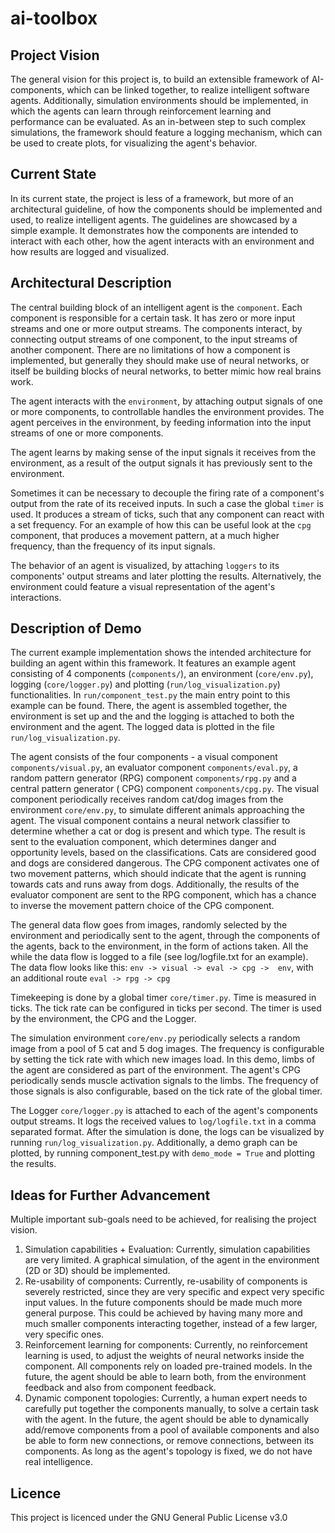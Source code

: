# ai-toolbox

## Project Vision
The general vision for this project is, to build an extensible framework of AI-components, which can be linked
together, to realize intelligent software agents. Additionally, simulation environments should be implemented,
in which the agents can learn through reinforcement learning and performance can be evaluated. As an in-between step to
such complex simulations, the framework should feature a logging mechanism, which can be used to create plots, for 
visualizing the agent's behavior.

## Current State
In its current state, the project is less of a framework, but more of an architectural guideline, of how the components 
should be implemented and used, to realize intelligent agents. The guidelines are showcased by a simple example. It 
demonstrates how the components are intended to interact with each other, how the agent interacts with an environment 
and how results are logged and visualized.

## Architectural Description
The central building block of an intelligent agent is the `component`. Each component is responsible for a certain task.
It has zero or more input streams and one or more output streams. The components interact, by connecting output streams 
of one component, to the input streams of another component. There are no limitations of how a component is implemented,
but generally they should make use of neural networks, or itself be building blocks of neural networks, to better mimic
how real brains work. 

The agent interacts with the `environment`, by attaching output signals of one or more components, to controllable 
handles the environment provides. The agent perceives in the environment, by feeding information into the input streams
of one or more components.

The agent learns by making sense of the input signals it receives from the environment, as a result of the output
signals it has previously sent to the environment.

Sometimes it can be necessary to decouple the firing rate of a component's output from the rate of its received inputs. 
In such a case the global `timer` is used. It produces a stream of ticks, such that any component can react with a set
frequency. For an example of how this can be useful look at the `cpg` component, that produces a movement pattern, at a
much higher frequency, than the frequency of its input signals.

The behavior of an agent is visualized, by attaching `loggers` to its components' output streams and later plotting
the results. Alternatively, the environment could feature a visual representation of the agent's interactions.

## Description of Demo
The current example implementation shows the intended architecture for building an agent within this framework. It features an 
example agent consisting of 4 components (`components/`), an environment (`core/env.py`), logging (`core/logger.py`) and 
plotting (`run/log_visualization.py`) functionalities. In `run/component_test.py` the main entry point to this 
example can be found. There, the agent is assembled together, the environment is set up and the and the logging is
attached to both the environment and the agent. The logged data is plotted in the file `run/log_visualization.py`.

The agent consists of the four components - a visual component `components/visual.py`, an evaluator component 
`components/eval.py`, a random pattern generator (RPG) component `components/rpg.py` and a central pattern generator (
CPG) component `components/cpg.py`. The visual component periodically receives random cat/dog images from the environment 
`core/env.py`, to simulate different animals approaching the agent. The visual component contains a neural network 
classifier to determine whether a cat or dog is present and which type. The result is sent to the evaluation component, 
which determines danger and opportunity levels, based on the classifications. Cats are considered good and dogs are considered
dangerous. The CPG component activates one of two movement patterns, which should indicate that the agent is running
towards cats and runs away from dogs. Additionally, the results of the evaluator component are sent to the RPG component,
which has a chance to inverse the movement pattern choice of the CPG component. 

The general data flow goes from images, randomly selected by the environment and periodically sent to the agent, through 
the components of the agents, back to the environment, in the form of actions taken. All the while the data flow is 
logged to a file (see log/logfile.txt for an example). The data flow looks like this: `env -> visual -> eval -> cpg -> 
env`, with an additional route `eval -> rpg -> cpg`

Timekeeping is done by a global timer `core/timer.py`. Time is measured in ticks. The tick rate can be configured in 
ticks per second. The timer is used by the environment, the CPG and the Logger.

The simulation environment `core/env.py` periodically selects a random image from a pool of 5 cat and 5 dog images. The
frequency is configurable by setting the tick rate with which new images load. In this demo, limbs of the agent are 
considered as part of the environment. The agent's CPG periodically sends muscle activation signals to the limbs. The 
frequency of those signals is also configurable, based on the tick rate of the global timer.

The Logger `core/logger.py` is attached to each of the agent's components output streams. It logs the received values
to `log/logfile.txt` in a comma separated format. After the simulation is done, the logs can be visualized by running
`run/log_visualization.py`. Additionally, a demo graph can be plotted, by running component_test.py with 
`demo_mode = True` and plotting the results.

## Ideas for Further Advancement
Multiple important sub-goals need to be achieved, for realising the project vision. 
1) Simulation capabilities + Evaluation: Currently, simulation capabilities are very limited. A graphical simulation,
of the agent in the environment (2D or 3D) should be implemented. 
2) Re-usability of components: Currently, re-usability of components is severely restricted, since they are very specific
and expect very specific input values. In the future components should be made much more general purpose. This could be 
achieved by having many more and much smaller components interacting together, instead of a few larger, very specific 
ones. 
3) Reinforcement learning for components: Currently, no reinforcement learning is used, to adjust the weights of 
neural networks inside the component. All components rely on loaded pre-trained models. In the future, the agent should
be able to learn both, from the environment feedback and also from component feedback.
4) Dynamic component topologies: Currently, a human expert needs to carefully put together the components manually, to 
solve a certain task with the agent. In the future, the agent should be able to dynamically add/remove components from 
a pool of available components and also be able to form new connections, or remove connections, between its components.
As long as the agent's topology is fixed, we do not have real intelligence.

## Licence
This project is licenced under the GNU General Public License v3.0